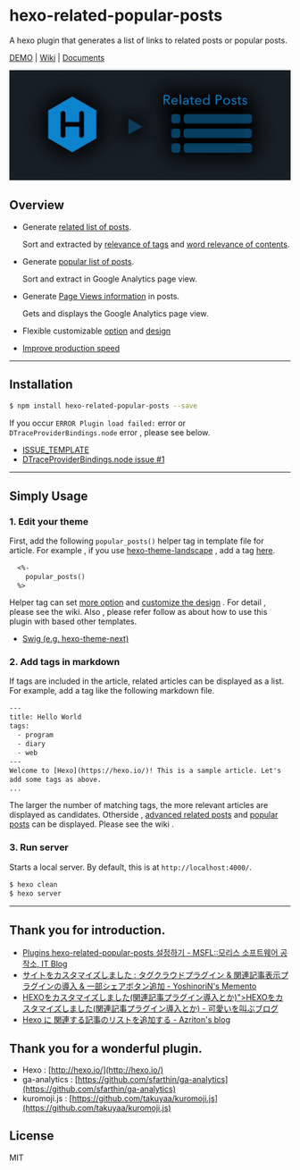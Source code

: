 # hexo-related-popular-posts

A hexo plugin that generates a list of links to related posts or popular posts.

[DEMO](https://photo-tea.com/p/tea-plantation-mtfuji/#relatedPosts) | [Wiki](https://github.com/tea3/hexo-related-popular-posts/wiki/More-Settings) | [Documents](https://photo-tea.com/p/hexo-related-popular-posts/)

![Screenshot](src/img/hexo-rpp.png)

## Overview

- Generate [related list of posts](#simply-usage).

    Sort and extracted by [relevance of tags](#simply-usage) and [word relevance of contents](https://github.com/tea3/hexo-related-popular-posts/wiki/More-Settings#advanced-related-posts-morphological-analysis).

- Generate [popular list of posts](https://github.com/tea3/hexo-related-popular-posts/wiki/More-Settings#popular-posts).

    Sort and extract in Google Analytics page view.

- Generate [Page Views information](https://github.com/tea3/hexo-related-popular-posts/wiki/More-Settings#visitor-counter) in posts.

    Gets and displays the Google Analytics page view.

- Flexible customizable [option](https://github.com/tea3/hexo-related-popular-posts/wiki/More-Settings#hepler) and [design](https://github.com/tea3/hexo-related-popular-posts/wiki/More-Settings#customize-html)
- [Improve production speed](https://github.com/tea3/hexo-related-popular-posts/wiki/More-Settings#cache)

---


## Installation

``` bash
$ npm install hexo-related-popular-posts --save
```

If you occur `ERROR Plugin load failed:` error or `DTraceProviderBindings.node` error , please see below.

- [ISSUE_TEMPLATE](https://github.com/tea3/hexo-related-popular-posts/blob/master/.github/ISSUE_TEMPLATE.md)
- [DTraceProviderBindings.node issue #1](https://github.com/tea3/hexo-related-popular-posts/issues/1)

---

## Simply Usage

### 1. Edit your theme

First, add the following `popular_posts()` helper tag in template file for article. For example , if you use [hexo-theme-landscape](https://github.com/hexojs/hexo-theme-landscape) , add a tag [here](https://github.com/hexojs/hexo-theme-landscape/blob/master/layout/_partial/article.ejs#L25).

``` ejs
  <%-
    popular_posts()
  %>
```

Helper tag can set [more option](https://github.com/tea3/hexo-related-popular-posts/wiki/More-Settings#hepler) and [customize the design](https://github.com/tea3/hexo-related-popular-posts/wiki/More-Settings#customize-html) . For detail , please see the wiki. Also , please refer follow as about how to use this plugin with based other templates.

- [Swig (e.g. hexo-theme-next)](https://github.com/tea3/hexo-related-popular-posts/issues/4)

### 2. Add tags in markdown

If tags are included in the article, related articles can be displayed as a list. For example, add a tag like the following markdown file.

```
---
title: Hello World
tags:
  - program
  - diary
  - web
---
Welcome to [Hexo](https://hexo.io/)! This is a sample article. Let's add some tags as above.
...
```

The larger the number of matching tags, the more relevant articles are displayed as candidates. Otherside , [advanced related posts](https://github.com/tea3/hexo-related-popular-posts/wiki/More-Settings#advanced-related-posts-morphological-analysis) and [popular posts](https://github.com/tea3/hexo-related-popular-posts/wiki/More-Settings#popular-posts) can be displayed. Please see the wiki .

### 3. Run server

Starts a local server. By default, this is at `http://localhost:4000/`.

``` bash
$ hexo clean
$ hexo server
```


---

## Thank you for introduction.

- [Plugins hexo-related-popular-posts 설정하기 - MSFL::모리스 소프트웨어 공작소, IT Blog](http://ccambo.gitlab.io/2017/04/19/Plugins-hexo-related-popular-posts-%EC%84%A4%EC%A0%95%ED%95%98%EA%B8%B0/)
- [サイトをカスタマイズしました : タグクラウドプラグイン & 関連記事表示プラグインの導入 & 一部シェアボタン追加 - YoshinoriN's Memento](https://yoshinorin.net/2016/11/03/hexo-blog-customize/)
- [HEXOをカスタマイズしました(関連記事プラグイン導入とか)">HEXOをカスタマイズしました(関連記事プラグイン導入とか) - 可愛いを叫ぶブログ](http://8hagi.sakura.ne.jp/sblog/2017/02/11/hexo-related-post/)
- [Hexo に 関連する記事のリストを追加する - Azriton's blog](https://azriton.github.io/2017/06/16/Hexo%E3%81%AB%E9%96%A2%E9%80%A3%E3%81%99%E3%82%8B%E8%A8%98%E4%BA%8B%E3%81%AE%E3%83%AA%E3%82%B9%E3%83%88%E3%82%92%E8%BF%BD%E5%8A%A0%E3%81%99%E3%82%8B/)

## Thank you for a wonderful plugin.

- Hexo : [http://hexo.io/](http://hexo.io/)
- ga-analytics : [https://github.com/sfarthin/ga-analytics](https://github.com/sfarthin/ga-analytics)
- kuromoji.js : [https://github.com/takuyaa/kuromoji.js](https://github.com/takuyaa/kuromoji.js)

## License

MIT
